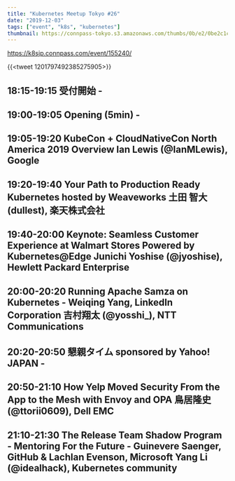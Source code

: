 ```yaml
---
title: "Kubernetes Meetup Tokyo #26"
date: "2019-12-03"
tags: ["event", "k8s", "kubernetes"]
thumbnail: https://connpass-tokyo.s3.amazonaws.com/thumbs/0b/e2/0be2c1c5921491c2c5db9ca69aff482c.png
---
```


https://k8sjp.connpass.com/event/155240/

{{<tweet 1201797492385275905>}}

## 18:15-19:15	受付開始	-


## 19:00-19:05	Opening (5min)	-


## 19:05-19:20	KubeCon + CloudNativeCon North America 2019 Overview	Ian Lewis (@IanMLewis), Google


## 19:20-19:40	Your Path to Production Ready Kubernetes hosted by Weaveworks	土田 智大 (dullest), 楽天株式会社


## 19:40-20:00	Keynote: Seamless Customer Experience at Walmart Stores Powered by Kubernetes@Edge	Junichi Yoshise (@jyoshise), Hewlett Packard Enterprise


## 20:00-20:20	Running Apache Samza on Kubernetes - Weiqing Yang, LinkedIn Corporation	吉村翔太 (@yosshi_), NTT Communications


## 20:20-20:50	懇親タイム sponsored by Yahoo! JAPAN	-


## 20:50-21:10	How Yelp Moved Security From the App to the Mesh with Envoy and OPA	鳥居隆史 (@ttorii0609), Dell EMC


## 21:10-21:30	The Release Team Shadow Program - Mentoring For the Future - Guinevere Saenger, GitHub & Lachlan Evenson, Microsoft	Yang Li (@idealhack), Kubernetes community
